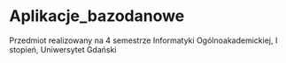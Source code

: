# Aplikacje_bazodanowe
Przedmiot realizowany na 4 semestrze Informatyki Ogólnoakademickiej, I stopień, Uniwersytet Gdański
